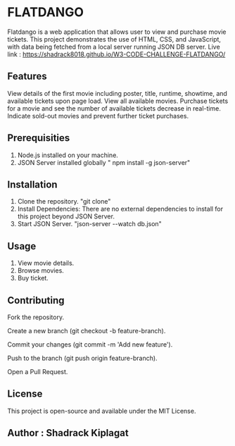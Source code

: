 # FLATDANGO
Flatdango is a web application that allows user to view and purchase movie tickets. This project demonstrates the use of HTML, CSS, and JavaScript, with data being fetched from a local server running JSON DB server.
Live link : https://shadrack8018.github.io/W3-CODE-CHALLENGE-FLATDANGO/
## Features
View details of the first movie including poster, title, runtime, showtime, and available tickets upon page load.
View all available movies.
Purchase tickets for a movie and see the number of available tickets decrease in real-time.
Indicate sold-out movies and prevent further ticket purchases.

## Prerequisities
1. Node.js installed on your machine.
2. JSON Server installed globally  " npm install -g json-server"

## Installation
1. Clone the repository. "git clone"
2. Install Dependencies: There are no external dependencies to install for this project beyond JSON Server.
3. Start JSON Server. "json-server --watch db.json"

## Usage
1. View movie details.
2. Browse movies.
3. Buy ticket.

## Contributing 
Fork the repository.

Create a new branch (git checkout -b feature-branch).

Commit your changes (git commit -m 'Add new feature').

Push to the branch (git push origin feature-branch).

Open a Pull Request.

## License 
This project is open-source and available under the MIT License.

## Author : Shadrack Kiplagat
